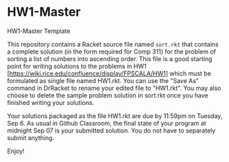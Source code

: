 # HW1-Master
HW1-Master Template

This repository contains a Racket source file named `sort.rkt` that contains a complete solution (in the form required for Comp 311) for the problem of sorting a list of numbers into ascending order.  This file is a good starting point for writing solutions to the problems in HW1 [https://wiki.rice.edu/confluence/display/FPSCALA/HW1] which must be formulated as single file named HW1.rkt.  You can use the "Save As" command in DrRacket to rename your edited file to "HW1.rkt".  You may also choose to delete the sample problem solution in sort.rkt once you have finished writing your solutions.

Your solutions packaged as the file HW1.rkt are due by 11:59pm on Tuesday, Sep 6.  As usual in Github Classroom, the final state of your program at midnight Sep 07 is your submitted solution.  You do not have to separately submit anything.

Enjoy!
